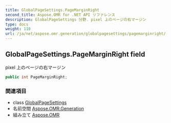```yaml
---
title: GlobalPageSettings.PageMarginRight
second_title: Aspose.OMR for .NET API リファレンス
description: GlobalPageSettings 分野. pixel 上のページの右マージン
type: docs
weight: 110
url: /ja/net/aspose.omr.generation/globalpagesettings/pagemarginright/
---
```

## GlobalPageSettings.PageMarginRight field

pixel 上のページの右マージン

```csharp
public int PageMarginRight;
```

### 関連項目

* class [GlobalPageSettings](../)
* 名前空間 [Aspose.OMR.Generation](../../globalpagesettings/)
* 組み立て [Aspose.OMR](../../../)


